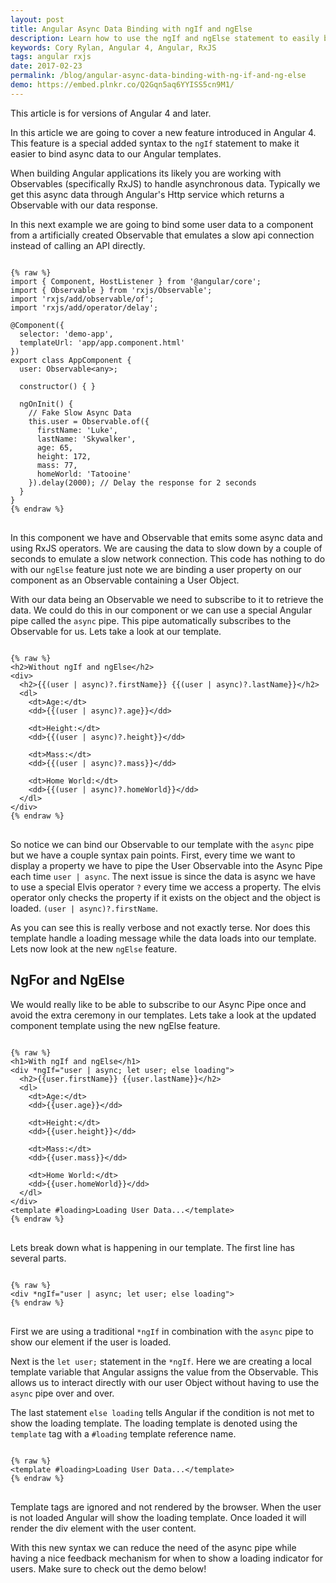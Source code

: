 ```yaml
---
layout: post
title: Angular Async Data Binding with ngIf and ngElse
description: Learn how to use the ngIf and ngElse statement to easily bind async data and Observables to our Angular templates.
keywords: Cory Rylan, Angular 4, Angular, RxJS
tags: angular rxjs
date: 2017-02-23
permalink: /blog/angular-async-data-binding-with-ng-if-and-ng-else
demo: https://embed.plnkr.co/Q2Gqn5aq6YYISS5cn9M1/
---
```


<p class="message">
  This article is for versions of Angular 4 and later.
</p>

In this article we are going to cover a new feature introduced in Angular 4. This feature is 
a special added syntax to the `ngIf` statement to make it easier to bind async data to our Angular 
templates.

When building Angular applications its likely you are working with Observables (specifically RxJS)
to handle asynchronous data. Typically we get this async data through Angular's Http service which returns
a Observable with our data response.

In this next example we are going to bind some user data to a component from a artificially created
Observable that emulates a slow api connection instead of calling an API directly. 

<pre class="language-typescript">
<code>
{% raw %}
import { Component, HostListener } from '@angular/core';
import { Observable } from 'rxjs/Observable';
import 'rxjs/add/observable/of';
import 'rxjs/add/operator/delay';

@Component({
  selector: 'demo-app',
  templateUrl: 'app/app.component.html'
})
export class AppComponent {
  user: Observable&lt;any&gt;;
  
  constructor() { }
  
  ngOnInit() {
    // Fake Slow Async Data
    this.user = Observable.of({
      firstName: 'Luke',
      lastName: 'Skywalker',
      age: 65,
      height: 172,
      mass: 77,
      homeWorld: 'Tatooine'
    }).delay(2000); // Delay the response for 2 seconds
  }
}
{% endraw %}
</code>
</pre>

In this component we have and Observable that emits some async data and using RxJS operators.
We are causing the data to slow down by a couple of seconds to emulate a slow network connection. 
This code has nothing to do with our `ngElse` feature just note we are binding a user property
on our component as an Observable containing a User Object.

With our data being an Observable we need to subscribe to it to retrieve the data. We could 
do this in our component or we can use a special Angular pipe called the `async` pipe.
This pipe automatically subscribes to the Observable for us. Lets take a look at our template.

<pre class="language-html">
<code>
{% raw %}
&lt;h2&gt;Without ngIf and ngElse&lt;/h2&gt;
&lt;div&gt;
  &lt;h2&gt;{{(user | async)?.firstName}} {{(user | async)?.lastName}}&lt;/h2&gt;
  &lt;dl&gt;
    &lt;dt&gt;Age:&lt;/dt&gt;
    &lt;dd&gt;{{(user | async)?.age}}&lt;/dd&gt;

    &lt;dt&gt;Height:&lt;/dt&gt;
    &lt;dd&gt;{{(user | async)?.height}}&lt;/dd&gt;

    &lt;dt&gt;Mass:&lt;/dt&gt;
    &lt;dd&gt;{{(user | async)?.mass}}&lt;/dd&gt;

    &lt;dt&gt;Home World:&lt;/dt&gt;
    &lt;dd&gt;{{(user | async)?.homeWorld}}&lt;/dd&gt;
  &lt;/dl&gt;
&lt;/div&gt;
{% endraw %}
</code>
</pre>

So notice we can bind our Observable to our template with the `async` pipe but we have a couple 
syntax pain points. First, every time we want to display a property we have to pipe the User Observable
into the Async Pipe each time `user | async`. The next issue is since the data is async we have to use
a special Elvis operator `?` every time we access a property. The elvis operator only checks the property
if it exists on the object and the object is loaded. `(user | async)?.firstName`.

As you can see this is really verbose and not exactly terse. Nor does this template handle a 
loading message while the data loads into our template. Lets now look at the new `ngElse` feature.

<h2>NgFor and NgElse</h2>

We would really like to be able to subscribe to our Async Pipe once and avoid the extra 
ceremony in our templates. Lets take a look at the updated component template using the new ngElse feature.

<pre class="language-html">
<code>
{% raw %}
&lt;h1&gt;With ngIf and ngElse&lt;/h1&gt;
&lt;div *ngIf="user | async; let user; else loading"&gt;
  &lt;h2&gt;{{user.firstName}} {{user.lastName}}&lt;/h2&gt;
  &lt;dl&gt;
    &lt;dt&gt;Age:&lt;/dt&gt;
    &lt;dd&gt;{{user.age}}&lt;/dd&gt;

    &lt;dt&gt;Height:&lt;/dt&gt;
    &lt;dd&gt;{{user.height}}&lt;/dd&gt;

    &lt;dt&gt;Mass:&lt;/dt&gt;
    &lt;dd&gt;{{user.mass}}&lt;/dd&gt;

    &lt;dt&gt;Home World:&lt;/dt&gt;
    &lt;dd&gt;{{user.homeWorld}}&lt;/dd&gt;
  &lt;/dl&gt;
&lt;/div&gt;
&lt;template #loading&gt;Loading User Data...&lt;/template&gt;
{% endraw %}
</code>
</pre>

Lets break down what is happening in our template. The first line has several parts.

<pre class="language-html">
<code>
{% raw %}
&lt;div *ngIf="user | async; let user; else loading"&gt;
{% endraw %}
</code>
</pre>

First we are using a traditional `*ngIf` in combination with the `async` pipe to show our element if the user
is loaded.

Next is the `let user;` statement in the `*ngIf`. Here we are creating a local template variable
that Angular assigns the value from the Observable. This allows us to interact directly with our
user Object without having to use the `async` pipe over and over.

The last statement `else loading` tells Angular if the condition is not met to 
show the loading template. The loading template is denoted using the `template` tag with a 
`#loading` template reference name.

<pre class="language-html">
<code>
{% raw %}
&lt;template #loading&gt;Loading User Data...&lt;/template&gt;
{% endraw %}
</code>
</pre>

Template tags are ignored and not rendered by the browser. When the 
user is not loaded Angular will show the loading template.
Once loaded it will render the div element with the user content.

With this new syntax we can reduce the need of the async pipe while having a nice
feedback mechanism for when to show a loading indicator for users.
Make sure to check out the demo below!